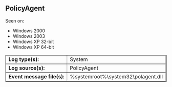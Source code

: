 ## PolicyAgent

Seen on:
* Windows 2000
* Windows 2003
* Windows XP 32-bit
* Windows XP 64-bit

<table border="1" class="docutils">
  <tbody>
    <tr>
      <td><b>Log type(s):</b></td>
      <td>System</td>
    </tr>
    <tr>
      <td><b>Log source(s):</b></td>
      <td>PolicyAgent</td>
    </tr>
    <tr>
      <td><b>Event message file(s):</b></td>
      <td>%systemroot%\system32\polagent.dll</td>
    </tr>
  </tbody>
</table>

&nbsp;

